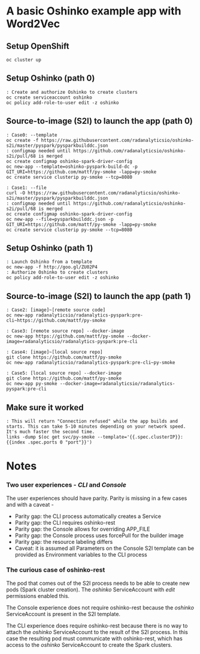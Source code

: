 # A basic Oshinko example app with Word2Vec

## Setup OpenShift

    oc cluster up

## Setup Oshinko (path 0)

    : Create and authorize Oshinko to create clusters
    oc create serviceaccount oshinko
    oc policy add-role-to-user edit -z oshinko

## Source-to-image (S2I) to launch the app (path 0)

    : Case0: --template
    oc create -f https://raw.githubusercontent.com/radanalyticsio/oshinko-s2i/master/pyspark/pysparkbuilddc.json
    : configmap needed until https://github.com/radanalyticsio/oshinko-s2i/pull/68 is merged
    oc create configmap oshinko-spark-driver-config
    oc new-app --template=oshinko-pyspark-build-dc -p GIT_URI=https://github.com/mattf/py-smoke -lapp=py-smoke
    oc create service clusterip py-smoke --tcp=8080

    : Case1: --file
    curl -O https://raw.githubusercontent.com/radanalyticsio/oshinko-s2i/master/pyspark/pysparkbuilddc.json
    : configmap needed until https://github.com/radanalyticsio/oshinko-s2i/pull/68 is merged
    oc create configmap oshinko-spark-driver-config
    oc new-app --file=pysparkbuilddc.json -p GIT_URI=https://github.com/mattf/py-smoke -lapp=py-smoke
    oc create service clusterip py-smoke --tcp=8080


## Setup Oshinko (path 1)

    : Launch Oshinko from a template
    oc new-app -f http://goo.gl/ZU02P4
    : Authorize Oshinko to create clusters
    oc policy add-role-to-user edit -z oshinko

## Source-to-image (S2I) to launch the app (path 1)

    : Case2: [image]~[remote source code]
    oc new-app radanalyticsio/radanalytics-pyspark:pre-cli~https://github.com/mattf/py-smoke

    : Case3: [remote source repo] --docker-image
    oc new-app https://github.com/mattf/py-smoke --docker-image=radanalyticsio/radanalytics-pyspark:pre-cli

    : Case4: [image]~[local source repo]
    git clone https://github.com/mattf/py-smoke
    oc new-app radanalyticsio/radanalytics-pyspark:pre-cli~py-smoke

    : Case5: [local source repo] --docker-image
    git clone https://github.com/mattf/py-smoke
    oc new-app py-smoke --docker-image=radanalyticsio/radanalytics-pyspark:pre-cli


## Make sure it worked

    : This will return "Connection refused" while the app builds and starts. This can take 5-10 minutes depending on your network speed. It's much faster the second time.
    links -dump $(oc get svc/py-smoke --template='{{.spec.clusterIP}}:{{index .spec.ports 0 "port"}}')


# Notes

### Two user experiences - *CLI* and *Console*

The user experiences should have parity. Parity is missing in a few cases and with a caveat -

* Parity gap: the CLI process automatically creates a Service
* Parity gap: the CLI requires oshinko-rest
* Parity gap: the Console allows for overriding APP_FILE
* Parity gap: the Console process uses forcePull for the builder image
* Parity gap: the resource labeling differs
* Caveat: it is assumed all Parameters on the Console S2I template can be provided as Environment variables to the CLI process

### The curious case of oshinko-rest

The pod that comes out of the S2I process needs to be able to create new pods (Spark cluster creation). The *oshinko* ServiceAccount with *edit* permissions enabled this.

The Console experience does not require oshinko-rest because the *oshinko* ServiceAccount is present in the S2I template.

The CLI experience does require oshinko-rest because there is no way to attach the *oshinko* ServiceAccount to the result of the S2I process. In this case the resulting pod must communicate with oshinko-rest, which has access to the *oshinko* ServiceAccount to create the Spark clusters.
